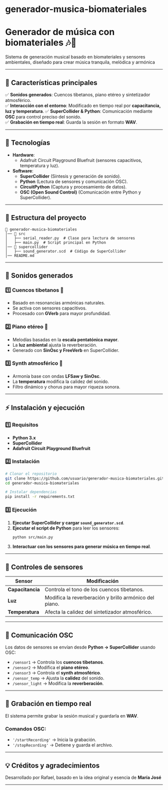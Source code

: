 # generador-musica-biomateriales
# **Generador de música con biomateriales** 🎶🌿

Sistema de generación musical basado en biomateriales y sensores ambientales, diseñado para crear música tranquila, melódica y armónica

---

## **🚀 Características principales**
✅ **Sonidos generados**: Cuencos tibetanos, piano etéreo y sintetizador atmosférico.  
✅ **Interacción con el entorno**: Modificado en tiempo real por **capacitancia, luz y temperatura**.
✅ **SuperCollider & Python**: Comunicación mediante **OSC** para control preciso del sonido.  
✅ **Grabación en tiempo real**: Guarda la sesión en formato **WAV**.

---

## **📌 Tecnologías**
- **Hardware**:
  - Adafruit Circuit Playground Bluefruit (sensores capacitivos, temperatura y luz).
- **Software**:
  - **SuperCollider** (Síntesis y generación de sonido).
  - **Python** (Lectura de sensores y comunicación OSC).
  - **CircuitPython** (Captura y procesamiento de datos).
  - **OSC (Open Sound Control)** (Comunicación entre Python y SuperCollider).

---

## **📂 Estructura del proyecto**
```
📂 generador-musica-biomateriales
│── 📁 src
│   ├── serial_reader.py  # Clase para lectura de sensores
│   ├── main.py  # Script principal en Python
│── 📁 supercollider
│   ├── sound_generator.scd  # Código de SuperCollider
│── README.md 
```

---

## **🎼 Sonidos generados**
### **1️⃣ Cuencos tibetanos** 🥣
   - Basado en resonancias armónicas naturales.
   - Se activa con sensores capacitivos.
   - Procesado con **GVerb** para mayor profundidad.

### **2️⃣ Piano etéreo** 🎹
   - Melodías basadas en la **escala pentatónica mayor**.
   - La **luz ambiental** ajusta la reverberación.
   - Generado con **SinOsc y FreeVerb** en SuperCollider.

### **3️⃣ Synth atmosférico** 🌌
   - Armonía base con ondas **LFSaw y SinOsc**.
   - La **temperatura** modifica la calidez del sonido.
   - Filtro dinámico y chorus para mayor riqueza sonora.

---

## **⚡ Instalación y ejecución**
### **1️⃣ Requisitos**
- **Python 3.x**
- **SuperCollider**
- **Adafruit Circuit Playground Bluefruit**

### **2️⃣ Instalación**
```bash
# Clonar el repositorio
git clone https://github.com/usuario/generador-musica-biomateriales.git
cd generador-musica-biomateriales

# Instalar dependencias
pip install -r requirements.txt
```

### **3️⃣ Ejecución**
1. **Ejecutar SuperCollider y cargar `sound_generator.scd`**.
2. **Ejecutar el script de Python** para leer los sensores:
   ```bash
   python src/main.py
   ```
3. **Interactuar con los sensores para generar música en tiempo real**.

---

## **📌 Controles de sensores**
| Sensor        | Modificación |
|--------------|-------------|
| **Capacitancia** | Controla el tono de los cuencos tibetanos. |
| **Luz** | Modifica la reverberación y brillo armónico del piano. |
| **Temperatura** | Afecta la calidez del sintetizador atmosférico. |

---

## **📡 Comunicación OSC**
Los datos de sensores se envían desde **Python → SuperCollider** usando OSC:
- `/sensor1` → Controla los **cuencos tibetanos**.
- `/sensor2` → Modifica el **piano etéreo**.
- `/sensor3` → Controla el **synth atmosférico**.
- `/sensor_temp` → Ajusta la **calidez** del sonido.
- `/sensor_light` → Modifica la **reverberación**.

---

## **🎤 Grabación en tiempo real**
El sistema permite grabar la sesión musical y guardarla en **WAV**.

### **Comandos OSC**:
- `'/startRecording'` → Inicia la grabación.
- `'/stopRecording'` → Detiene y guarda el archivo.

---

## **💡 Créditos y agradecimientos**
Desarrollado por Rafael, basado en la idea original y esencia de **María José**

---

